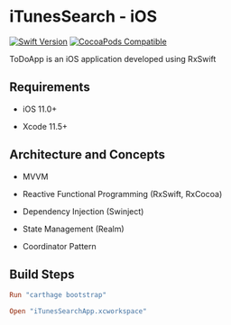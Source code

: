 
 # iTunesSearch - iOS

[![Swift Version][swift-image]][swift-url] [![CocoaPods Compatible](https://img.shields.io/cocoapods/v/Alamofire.svg)](https://img.shields.io/cocoapods/v/Alamofire.svg)


ToDoApp is an iOS application developed using RxSwift
 
 

## Requirements

  

- iOS 11.0+

- Xcode 11.5+

  

## Architecture and Concepts

- MVVM

- Reactive Functional Programming (RxSwift, RxCocoa)

- Dependency Injection (Swinject)

- State Management (Realm)

- Coordinator Pattern




## Build Steps

    
```ruby
Run "carthage bootstrap"
```

```ruby
Open "iTunesSearchApp.xcworkspace"
```



[swift-image]:https://img.shields.io/badge/swift-5.0-orange.svg

[swift-url]:  https://swift.org/
